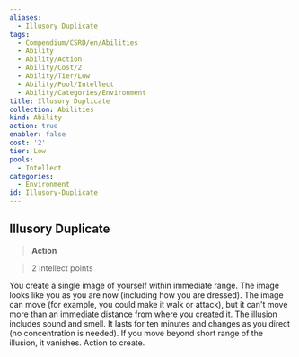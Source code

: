 ```yaml
---
aliases:
  - Illusory Duplicate
tags:
  - Compendium/CSRD/en/Abilities
  - Ability
  - Ability/Action
  - Ability/Cost/2
  - Ability/Tier/Low
  - Ability/Pool/Intellect
  - Ability/Categories/Environment
title: Illusory Duplicate
collection: Abilities
kind: Ability
action: true
enabler: false
cost: '2'
tier: Low
pools:
  - Intellect
categories:
  - Environment
id: Illusory-Duplicate
---
```

## Illusory Duplicate    
>**Action**    
>2 Intellect points  
    
You create a single image of yourself within immediate range. The image looks like you as you are now (including how you are dressed). The image can move (for example, you could make it walk or attack), but it can't move more than an immediate distance from where you created it. The illusion includes sound and smell. It lasts for ten minutes and changes as you direct (no concentration is needed). If you move beyond short range of the illusion, it vanishes. Action to create.
